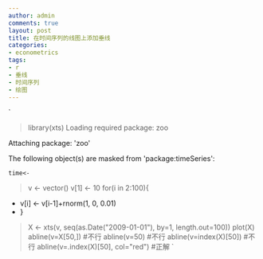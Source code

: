 ```yaml
---
author: admin
comments: true
layout: post
title: 在时间序列的线图上添加垂线
categories:
- econometrics
tags:
- r
- 垂线
- 时间序列
- 绘图
---
```


`
>  library(xts)
Loading required package: zoo

Attaching package: 'zoo'

The following object(s) are masked from 'package:timeSeries':

    time<-

>  v <- vector()
> v[1] <- 10
> for(i in 2:100){
+ v[i] <- v[i-1]+rnorm(1, 0, 0.01)
+ }
> X <- xts(v, seq(as.Date("2009-01-01"), by=1, length.out=100))
> plot(X)
> abline(v=X[50,])              #不行
> abline(v=50)                  #不行
> abline(v=index(X)[50])    #不行
> abline(v=.index(X)[50], col="red")    #正解
`
 
